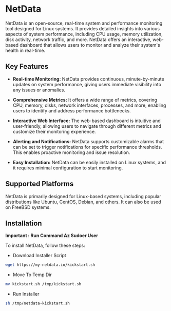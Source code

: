 # NetData

NetData is an open-source, real-time system and performance monitoring tool designed for Linux systems. It provides detailed insights into various aspects of system performance, including CPU usage, memory utilization, disk activity, network traffic, and more. NetData offers an interactive, web-based dashboard that allows users to monitor and analyze their system's health in real-time.

## Key Features

- **Real-time Monitoring:** NetData provides continuous, minute-by-minute updates on system performance, giving users immediate visibility into any issues or anomalies.

- **Comprehensive Metrics:** It offers a wide range of metrics, covering CPU, memory, disks, network interfaces, processes, and more, enabling users to identify and address performance bottlenecks.

- **Interactive Web Interface:** The web-based dashboard is intuitive and user-friendly, allowing users to navigate through different metrics and customize their monitoring experience.

- **Alerting and Notifications:** NetData supports customizable alarms that can be set to trigger notifications for specific performance thresholds. This enables proactive monitoring and issue resolution.

- **Easy Installation:** NetData can be easily installed on Linux systems, and it requires minimal configuration to start monitoring.

## Supported Platforms

NetData is primarily designed for Linux-based systems, including popular distributions like Ubuntu, CentOS, Debian, and others. It can also be used on FreeBSD systems.

## Installation

**Important : Run Command Az Sudoer User**

To install NetData, follow these steps:

- Download Installer Script
```bash
wget https://my-netdata.io/kickstart.sh
```

- Move To Temp Dir

```bash
mv kickstart.sh /tmp/kickstart.sh
```

- Run Installer 

```bash
sh /tmp/netdata-kickstart.sh
```


